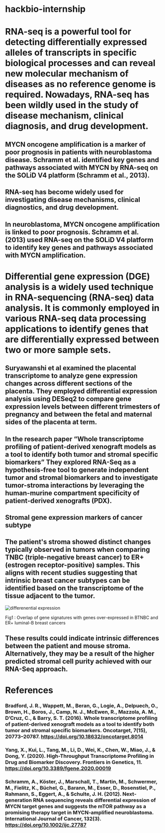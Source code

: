 # hackbio-internship
# RNA-seq is a powerful tool for detecting differentially expressed alleles of transcripts in specific biological processes and can reveal new molecular mechanism of diseases as no reference genome is required. Nowadays, RNA-seq has been wildly used in the study of disease mechanism, clinical diagnosis, and drug development.
## MYCN oncogene amplification is a marker of poor prognosis in patients with neuroblastoma disease. Schramm et al. identified key genes and pathways associated with MYCN by RNA-seq on the SOLiD V4 platform (Schramm et al., 2013).
## RNA-seq has become widely used for investigating disease mechanisms, clinical diagnostics, and drug development.
## In neuroblastoma, MYCN oncogene amplification is linked to poor prognosis. Schramm et al. (2013) used RNA-seq on the SOLiD V4 platform to identify key genes and pathways associated with MYCN amplification.
# Differential gene expression (DGE) analysis is a widely used technique in RNA-sequencing (RNA-seq) data analysis. It is commonly employed in various RNA-seq data processing applications to identify genes that are differentially expressed between two or more sample sets.
## Suryawanshi et al examined the placental transcriptome to analyze gene expression changes across different sections of the placenta. They employed differential expression analysis using DESeq2 to compare gene expression levels between different trimesters of pregnancy and between the fetal and maternal sides of the placenta at term.
## In the research paper “Whole transcriptome profiling of patient-derived xenograft models as a tool to identify both tumor and stromal specific biomarkers” They explored RNA-Seq as a hypothesis-free tool to generate independent tumor and stromal biomarkers and to investigate tumor-stroma interactions by leveraging the human-murine compartment specificity of patient-derived xenografts (PDX).
## Stromal gene expression markers of cancer subtype
## The patient's stroma showed distinct changes typically observed in tumors when comparing TNBC (triple-negative breast cancer) to ER+ (estrogen receptor-positive) samples. This aligns with recent studies suggesting that intrinsic breast cancer subtypes can be identified based on the transcriptome of the tissue adjacent to the tumor.

![differenential expression](https://github.com/user-attachments/assets/cb62fd77-7121-4e6a-a791-c3bf92ac9a8b)


 

 Fig1 : Overlap of gene signatures with genes over-expressed in BTNBC and ER+ luminal-B breast cancers

## These results could indicate intrinsic differences between the patient and mouse stroma. Alternatively, they may be a result of the higher predicted stromal cell purity achieved with our RNA-Seq approach.



# References

### Bradford, J. R., Wappett, M., Beran, G., Logie, A., Delpuech, O., Brown, H., Boros, J., Camp, N. J., McEwen, R., Mazzola, A. M., D’Cruz, C., & Barry, S. T. (2016). Whole transcriptome profiling of patient-derived xenograft models as a tool to identify both tumor and stromal specific biomarkers. Oncotarget, 7(15), 20773–20787. https://doi.org/10.18632/oncotarget.8014
### Yang, X., Kui, L., Tang, M., Li, D., Wei, K., Chen, W., Miao, J., & Dong, Y. (2020). High-Throughput Transcriptome Profiling in Drug and Biomarker Discovery. Frontiers in Genetics, 11. https://doi.org/10.3389/fgene.2020.00019
### Schramm, A., Köster, J., Marschall, T., Martin, M., Schwermer, M., Fielitz, K., Büchel, G., Barann, M., Esser, D., Rosenstiel, P., Rahmann, S., Eggert, A., & Schulte, J. H. (2012). Next‐generation RNA sequencing reveals differential expression of MYCN target genes and suggests the mTOR pathway as a promising therapy target in MYCN‐amplified neuroblastoma. International Journal of Cancer, 132(3). https://doi.org/10.1002/ijc.27787



